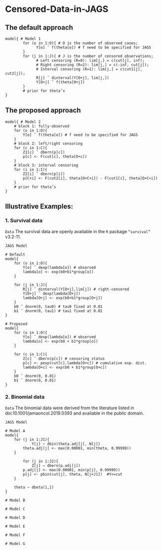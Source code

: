 # Censored-Data-in-JAGS

## The default approach
```
model{ # Model 1
        for (o in 1:O){ # O is the number of observed cases;
              Y[o] ˜ f(theta[o]) # f need to be specified for JAGS
        }
        for (j in 1:J){ # J is the number of censored observations;
              # Left censoring (R=0): lim[j,] = c(cut[j], inf);
              # Right censoring (R=2): lim[j,] = c(-inf, cut[j]);
              # Interval censoring (R=1): lim[j,] = c(cut1[j], cut2[j]);
              R[j] ˜ dinterval(Y[O+j], lim[j,])
              Y[O+j] ˜ f(theta[O+j])
        }
        # prior for theta’s
}
```
## The proposed approach

```
model{ # Model 2
	# block 1: fully-observed
	for (o in 1:O){
		Y[o] ˜ f(theta[o]) # f need to be specified for JAGS
	}
	# block 2: left/right censoring
	for (c in 1:C){
		Z1[c] ˜ dbern(p[c])
		p[c] <- F(cut[c], theta[O+c])
	}
	# block 3: interval censoring
	for (i in 1:I){
		Z2[i] ˜ dbern(p[i])
		p[C+i] <- F(cut2[i], theta[O+C+i]) - F(cut1[i], theta[O+C+i])
	}
	# prior for theta’s
}
```

## Illustrative Examples:

### 1. Survival data

``Data``
The survival data are openly available in the ``R`` package ``“survival”`` v3.2-11.

``JAGS Model``

```
# Default
model{
	for (o in 1:O){ 
		Y[o] ˜ dexp(lambda[o]) # observed
		lambda[o] <- exp(b0+b1*group[o])
	}

	for (j in 1:J){
		R[j] ˜ dinterval(Y[O+j],lim[j]) # right-censored
		Y[O+j] ˜ dexp(lambda[O+j])
		lambda[O+j] <- exp(b0+b1*group[O+j])
	}
	b0 ˜ dnorm(0, tau0) # tau0 fixed at 0.01
	b1 ˜ dnorm(0, tau1) # tau1 fixed at 0.01
}

# Proposed
model{
	for (o in 1:O){
		Y[o] ˜ dexp(lambda[o]) # observed
		lambda[o] <- exp(b0 + b1*group[o])
	}

	for (c in 1:C){
		Z[c] ˜ dbern(p[c]) # censoring status
		p[c] <- pexp(cut[c],lambda[O+c]) # cumulative exp. dist.
		lambda[O+c] <- exp(b0 + b1*group[O+c])
	}
	b0 ˜ dnorm(0, 0.01)
	b1 ˜ dnorm(0, 0.01)
}
```

### 2. Binomial data

``Data``
The binomial data were derived from the literature listed in doi:10.1001/jamaoncol.2019.0393 and available in the public domain.

``JAGS Model``

```
# Model A
model{
	for (j in 1:J1){
       		Y[j] ~ dbin(theta.adj[j], N[j])
		theta.adj[j] <- max(0.00001, min(theta, 0.99999))
	}
 
       	for (j in 1:J2){
       		Z[j] ~ dbern(p.adj[j])
		p.adj[j] <- max(0.00001, min(p[j], 0.99999))
		p[j] <- pbin(cut[j], theta, N[j+J1])  #Y<=cut
	}

	theta ~ dbeta(1,1)
}

# Model B

# Model C

# Model D

# Model E

# Model F

# Model G

```

